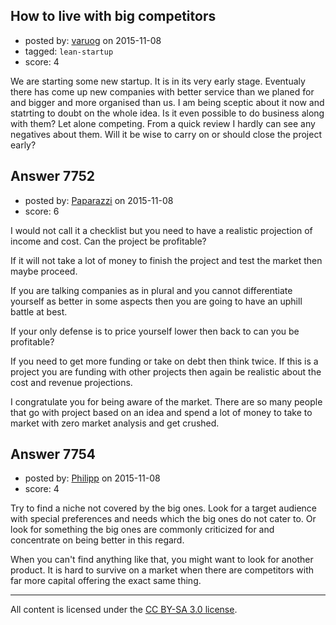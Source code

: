 ## How to live with big competitors

- posted by: [varuog](https://stackexchange.com/users/1588193/varuog) on 2015-11-08
- tagged: `lean-startup`
- score: 4

We are starting some new startup. It is in its very early stage. Eventualy there has come up new companies with better service than we planed for and bigger and more organised than us. I am being sceptic about it now and statrting to doubt on the whole idea. Is it even possible to do business along with them? Let alone competing. From a quick review I hardly can see any negatives about them. Will it be wise to carry on or should close the project early?


## Answer 7752

- posted by: [Paparazzi](https://stackexchange.com/users/300272/paparazzi) on 2015-11-08
- score: 6

I would not call it a checklist but you need to have a realistic projection of income and cost.  Can the project be profitable?   

If it will not take a lot of money to finish the project and test the market then maybe proceed. 

If you are talking companies as in plural and you cannot differentiate yourself as better in some aspects then you are going to have an uphill battle at best.  

If your only defense is to price yourself lower then back to can you be profitable?

If you need to get more funding or take on debt then think twice.  If this is a project you are funding with other projects then again be realistic about the cost and revenue projections. 

I congratulate you for being aware of the market.  There are so many people that go with project based on an idea and spend a lot of money to take to market with zero market analysis and get crushed.


## Answer 7754

- posted by: [Philipp](https://stackexchange.com/users/1777092/philipp) on 2015-11-08
- score: 4

Try to find a niche not covered by the big ones. Look for a target audience with special preferences and needs which the big ones do not cater to. Or look for something the big ones are commonly criticized for and concentrate on being better in this regard.

When you can't find anything like that, you might want to look for another product. It is hard to survive on a market when there are competitors with far more capital offering the exact same thing.



---

All content is licensed under the [CC BY-SA 3.0 license](https://creativecommons.org/licenses/by-sa/3.0/).
